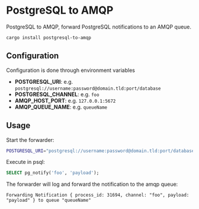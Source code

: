 PostgreSQL to AMQP
==================

PostgreSQL to AMQP, forward PostgreSQL notifications to an AMQP queue.

```
cargo install postgresql-to-amqp
```

## Configuration

Configuration is done through environment variables

- **POSTGRESQL_URI**: e.g. `postgresql://username:password@domain.tld:port/database`
- **POSTGRESQL_CHANNEL**: e.g. `foo`
- **AMQP_HOST_PORT**: e.g. `127.0.0.1:5672`
- **AMQP_QUEUE_NAME**: e.g. `queueName` 

## Usage

Start the forwarder:

```bash
POSTGRESQL_URI="postgresql://username:password@domain.tld:port/database" POSTGRESQL_CHANNEL="foo" AMQP_HOST_PORT="127.0.0.1:5672" AMQP_QUEUE_NAME="queueName" postgresql-to-amqp
```


Execute in psql:

```sql
SELECT pg_notify('foo', 'payload');
```

The forwarder will log and forward the notification to the amqp queue:

```
Forwarding Notification { process_id: 31694, channel: "foo", payload: "payload" } to queue "queueName"
```
